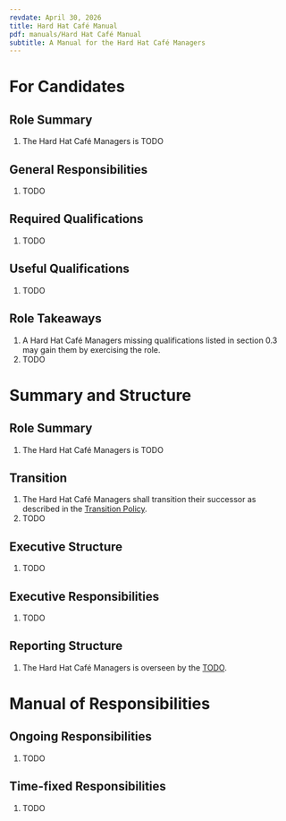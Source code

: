 ```yaml
---
revdate: April 30, 2026
title: Hard Hat Café Manual
pdf: manuals/Hard Hat Café Manual
subtitle: A Manual for the Hard Hat Café Managers
---
```


# For Candidates

## Role Summary
1. The Hard Hat Café Managers is TODO

## General Responsibilities
1. TODO

## Required Qualifications
1. TODO

## Useful Qualifications
1. TODO

## Role Takeaways
1. A Hard Hat Café Managers missing qualifications listed in section 0.3 may gain them by exercising the role.
1. TODO

# Summary and Structure

## Role Summary
1. The Hard Hat Café Managers is TODO

## Transition
1. The Hard Hat Café Managers shall transition their successor as described in the [Transition Policy](../policies/transition-policy.md).
1. TODO

## Executive Structure
1. TODO

## Executive Responsibilities
1. TODO

## Reporting Structure
1. The Hard Hat Café Managers is overseen by the [TODO](TODO-manual.md).

# Manual of Responsibilities

## Ongoing Responsibilities
1. TODO

## Time-fixed Responsibilities
1. TODO
